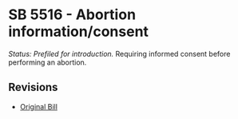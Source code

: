 # SB 5516 - Abortion information/consent
*Status: Prefiled for introduction.*
Requiring informed consent before performing an abortion.

## Revisions
* [Original Bill](1/)